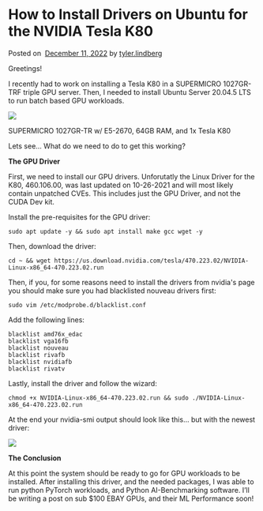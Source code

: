 # How to Install Drivers on Ubuntu for the NVIDIA Tesla K80

Posted on  [December 11, 2022](https://www.zb-c.tech/2022/12/11/how-to-install-drivers-on-ubuntu-for-the-nvidia-tesla-k80/) by [tyler.lindberg](https://www.zb-c.tech/author/tyler-lindberg/)

Greetings!  
  
I recently had to work on installing a Tesla K80 in a SUPERMICRO 1027GR-TRF triple GPU server. Then, I needed to install Ubuntu Server 20.04.5 LTS to run batch based GPU workloads.  
  

![](https://www.zb-c.tech/wp-content/uploads/2022/12/image.png)

SUPERMICRO 1027GR-TR w/ E5-2670, 64GB RAM, and 1x Tesla K80

Lets see… What do we need to do to get this working?

**The GPU Driver**

First, we need to install our GPU drivers. Unforutatly the Linux Driver for the K80, 460.106.00, was last updated on 10-26-2021 and will most likely contain unpatched CVEs. This includes just the GPU Driver, and not the CUDA Dev kit.  

Install the pre-requisites for the GPU driver:  
  
```
sudo apt update -y && sudo apt install make gcc wget -y  
```  
Then, download the driver:  
  
```
cd ~ && wget https://us.download.nvidia.com/tesla/470.223.02/NVIDIA-Linux-x86_64-470.223.02.run
```
Then,
if you, for some reasons need to install the drivers from nvidia's page you should make sure you had blacklisted nouveau drivers first:

```
sudo vim /etc/modprobe.d/blacklist.conf
```

Add the following lines:

```
blacklist amd76x_edac 
blacklist vga16fb
blacklist nouveau
blacklist rivafb
blacklist nvidiafb
blacklist rivatv
```

Lastly, install the driver and follow the wizard:

```
chmod +x NVIDIA-Linux-x86_64-470.223.02.run && sudo ./NVIDIA-Linux-x86_64-470.223.02.run
```

At the end your nvidia-smi output should look like this... but with the newest driver:  

![](https://www.zb-c.tech/wp-content/uploads/2022/12/image-3.png)

  
**The Conclusion**

At this point the system should be ready to go for GPU workloads to be installed. After installing this driver, and the needed packages, I was able to run python PyTorch workloads, and Python AI-Benchmarking software. I’ll be writing a post on sub $100 EBAY GPUs, and their ML Performance soon!